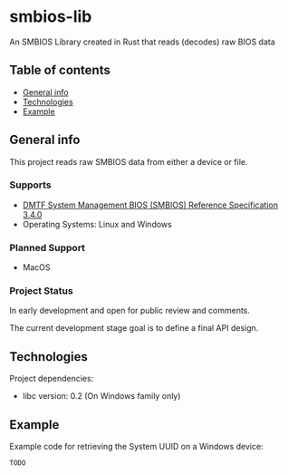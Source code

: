 # smbios-lib
An SMBIOS Library created in Rust that reads (decodes) raw BIOS data

## Table of contents
* [General info](#general-info)
* [Technologies](#technologies)
* [Example](#example)

## General info
This project reads raw SMBIOS data from either a device or file.

### Supports
* [DMTF System Management BIOS (SMBIOS) Reference
Specification 3.4.0](https://www.dmtf.org/sites/default/files/standards/documents/DSP0134_3.4.0.pdf)
* Operating Systems: Linux and Windows

### Planned Support
* MacOS

### Project Status
In early development and open for public review and comments.

The current development stage goal is to define a final API design.
	
## Technologies
Project dependencies:
* libc version: 0.2 (On Windows family only)
	
## Example
Example code for retrieving the System UUID on a Windows device:

```
TODO
```